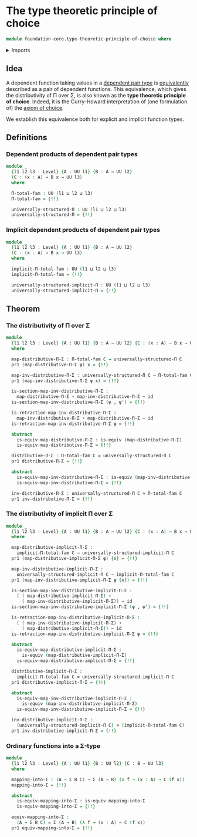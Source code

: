 # The type theoretic principle of choice

```agda
module foundation-core.type-theoretic-principle-of-choice where
```

<details><summary>Imports</summary>

```agda
open import foundation.dependent-pair-types
open import foundation.universe-levels

open import foundation-core.equivalences
open import foundation-core.function-types
open import foundation-core.homotopies
open import foundation-core.identity-types
```

</details>

## Idea

A dependent function taking values in a
[dependent pair type](foundation.dependent-pair-types.md) is
[equivalently](foundation-core.equivalences.md) described as a pair of dependent
functions. This equivalence, which gives the distributivity of Π over Σ, is also
known as the **type theoretic principle of choice**. Indeed, it is the
Curry-Howard interpretation of (one formulation of) the
[axiom of choice](foundation.axiom-of-choice.md).

We establish this equivalence both for explicit and implicit function types.

## Definitions

### Dependent products of dependent pair types

```agda
module _
  {l1 l2 l3 : Level} {A : UU l1} {B : A → UU l2}
  (C : (x : A) → B x → UU l3)
  where

  Π-total-fam : UU (l1 ⊔ l2 ⊔ l3)
  Π-total-fam = {!!}

  universally-structured-Π : UU (l1 ⊔ l2 ⊔ l3)
  universally-structured-Π = {!!}
```

### Implicit dependent products of dependent pair types

```agda
module _
  {l1 l2 l3 : Level} {A : UU l1} {B : A → UU l2}
  (C : (x : A) → B x → UU l3)
  where

  implicit-Π-total-fam : UU (l1 ⊔ l2 ⊔ l3)
  implicit-Π-total-fam = {!!}

  universally-structured-implicit-Π : UU (l1 ⊔ l2 ⊔ l3)
  universally-structured-implicit-Π = {!!}
```

## Theorem

### The distributivity of Π over Σ

```agda
module _
  {l1 l2 l3 : Level} {A : UU l1} {B : A → UU l2} {C : (x : A) → B x → UU l3}
  where

  map-distributive-Π-Σ : Π-total-fam C → universally-structured-Π C
  pr1 (map-distributive-Π-Σ φ) x = {!!}

  map-inv-distributive-Π-Σ : universally-structured-Π C → Π-total-fam C
  pr1 (map-inv-distributive-Π-Σ ψ x) = {!!}

  is-section-map-inv-distributive-Π-Σ :
    map-distributive-Π-Σ ∘ map-inv-distributive-Π-Σ ~ id
  is-section-map-inv-distributive-Π-Σ (ψ , ψ') = {!!}

  is-retraction-map-inv-distributive-Π-Σ :
    map-inv-distributive-Π-Σ ∘ map-distributive-Π-Σ ~ id
  is-retraction-map-inv-distributive-Π-Σ φ = {!!}

  abstract
    is-equiv-map-distributive-Π-Σ : is-equiv (map-distributive-Π-Σ)
    is-equiv-map-distributive-Π-Σ = {!!}

  distributive-Π-Σ : Π-total-fam C ≃ universally-structured-Π C
  pr1 distributive-Π-Σ = {!!}

  abstract
    is-equiv-map-inv-distributive-Π-Σ : is-equiv (map-inv-distributive-Π-Σ)
    is-equiv-map-inv-distributive-Π-Σ = {!!}

  inv-distributive-Π-Σ : universally-structured-Π C ≃ Π-total-fam C
  pr1 inv-distributive-Π-Σ = {!!}
```

### The distributivity of implicit Π over Σ

```agda
module _
  {l1 l2 l3 : Level} {A : UU l1} {B : A → UU l2} {C : (x : A) → B x → UU l3}
  where

  map-distributive-implicit-Π-Σ :
    implicit-Π-total-fam C → universally-structured-implicit-Π C
  pr1 (map-distributive-implicit-Π-Σ φ) {x} = {!!}

  map-inv-distributive-implicit-Π-Σ :
    universally-structured-implicit-Π C → implicit-Π-total-fam C
  pr1 (map-inv-distributive-implicit-Π-Σ ψ {x}) = {!!}

  is-section-map-inv-distributive-implicit-Π-Σ :
    ( ( map-distributive-implicit-Π-Σ) ∘
      ( map-inv-distributive-implicit-Π-Σ)) ~ id
  is-section-map-inv-distributive-implicit-Π-Σ (ψ , ψ') = {!!}

  is-retraction-map-inv-distributive-implicit-Π-Σ :
    ( ( map-inv-distributive-implicit-Π-Σ) ∘
      ( map-distributive-implicit-Π-Σ)) ~ id
  is-retraction-map-inv-distributive-implicit-Π-Σ φ = {!!}

  abstract
    is-equiv-map-distributive-implicit-Π-Σ :
      is-equiv (map-distributive-implicit-Π-Σ)
    is-equiv-map-distributive-implicit-Π-Σ = {!!}

  distributive-implicit-Π-Σ :
    implicit-Π-total-fam C ≃ universally-structured-implicit-Π C
  pr1 distributive-implicit-Π-Σ = {!!}

  abstract
    is-equiv-map-inv-distributive-implicit-Π-Σ :
      is-equiv (map-inv-distributive-implicit-Π-Σ)
    is-equiv-map-inv-distributive-implicit-Π-Σ = {!!}

  inv-distributive-implicit-Π-Σ :
    (universally-structured-implicit-Π C) ≃ (implicit-Π-total-fam C)
  pr1 inv-distributive-implicit-Π-Σ = {!!}
```

### Ordinary functions into a Σ-type

```agda
module _
  {l1 l2 l3 : Level} {A : UU l1} {B : UU l2} {C : B → UU l3}
  where

  mapping-into-Σ : (A → Σ B C) → Σ (A → B) (λ f → (x : A) → C (f x))
  mapping-into-Σ = {!!}

  abstract
    is-equiv-mapping-into-Σ : is-equiv mapping-into-Σ
    is-equiv-mapping-into-Σ = {!!}

  equiv-mapping-into-Σ :
    (A → Σ B C) ≃ Σ (A → B) (λ f → (x : A) → C (f x))
  pr1 equiv-mapping-into-Σ = {!!}
```
